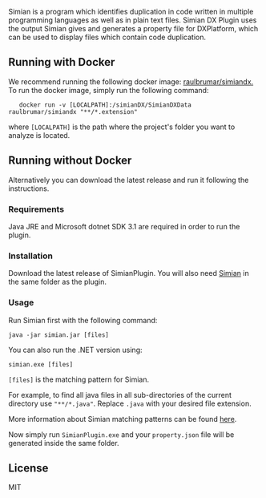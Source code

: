 Simian is a program which identifies duplication in code written in multiple programming languages as well as in plain text files. 
Simian DX Plugin uses the output Simian gives and generates a property file for DXPlatform, which can be used to display files which contain code duplication.

## Running with Docker
We recommend running the following docker image: [raulbrumar/simiandx.](https://hub.docker.com/r/raulbrumar/simiandx)
To run the docker image, simply run the following command:
```docker
   docker run -v [LOCALPATH]:/simianDX/SimianDXData raulbrumar/simiandx "**/*.extension"
   ```
   where ```[LOCALPATH]``` is the path where the project's folder you want to analyze is located.

## Running without Docker
Alternatively you can download the latest release and run it following the instructions.
### Requirements
Java JRE and Microsoft dotnet SDK 3.1 are required in order to run the plugin.
### Installation
Download the latest release of SimianPlugin.
You will also need [Simian](https://www.harukizaemon.com/simian/index.html) in the same folder as the plugin.

### Usage
Run Simian first with the following command:
```
java -jar simian.jar [files]
```
You can also run the .NET version using:
```
simian.exe [files]
```
  ```[files]``` is the matching pattern for Simian.
 
For example, to find all java files in all sub-directories of the current directory use ```"**/*.java"```. 
Replace `.java` with your desired file extension. 

More information about Simian matching patterns can be found [here](https://www.harukizaemon.com/simian/installation.html).


Now simply run `SimianPlugin.exe` and your `property.json` file will be generated inside the same folder.

## License
MIT
